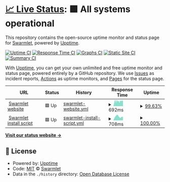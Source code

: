 # [📈 Live Status](https://status.swarmlet.dev): <!--live status--> **🟩 All systems operational**

This repository contains the open-source uptime monitor and status page for [Swarmlet](https://swarmlet.dev), powered by [Upptime](https://github.com/upptime/upptime).

[![Uptime CI](https://github.com/koj-co/upptime/workflows/Uptime%20CI/badge.svg)](https://github.com/koj-co/upptime/actions?query=workflow%3A%22Uptime+CI%22)
[![Response Time CI](https://github.com/koj-co/upptime/workflows/Response%20Time%20CI/badge.svg)](https://github.com/koj-co/upptime/actions?query=workflow%3A%22Response+Time+CI%22)
[![Graphs CI](https://github.com/koj-co/upptime/workflows/Graphs%20CI/badge.svg)](https://github.com/koj-co/upptime/actions?query=workflow%3A%22Graphs+CI%22)
[![Static Site CI](https://github.com/koj-co/upptime/workflows/Static%20Site%20CI/badge.svg)](https://github.com/koj-co/upptime/actions?query=workflow%3A%22Static+Site+CI%22)
[![Summary CI](https://github.com/koj-co/upptime/workflows/Summary%20CI/badge.svg)](https://github.com/koj-co/upptime/actions?query=workflow%3A%22Summary+CI%22)

With [Upptime](https://upptime.js.org), you can get your own unlimited and free uptime monitor and status page, powered entirely by a GitHub repository. We use [Issues](https://github.com/swarmlet/swarmlet/issues) as incident reports, [Actions](https://github.com/swarmlet/swarmlet/actions) as uptime monitors, and [Pages](https://status.swarmlet.dev) for the status page.

<!--start: status pages-->
<!-- This summary is generated by Upptime (https://github.com/upptime/upptime) -->
<!-- Do not edit this manually, your changes will be overwritten -->
<!-- prettier-ignore -->
| URL | Status | History | Response Time | Uptime |
| --- | ------ | ------- | ------------- | ------ |
| <img alt="" src="https://icons.duckduckgo.com/ip3/swarmlet.dev.ico" height="13"> [Swarmlet website](https://swarmlet.dev) | 🟩 Up | [swarmlet-website.yml](https://github.com/swarmlet/swarmlet-statuspage/commits/HEAD/history/swarmlet-website.yml) | <details><summary><img alt="Response time graph" src="./graphs/swarmlet-website/response-time-week.png" height="20"> 692ms</summary><br><a href="https://status.swarmlet.dev/history/swarmlet-website"><img alt="Response time 634" src="https://img.shields.io/endpoint?url=https%3A%2F%2Fraw.githubusercontent.com%2Fswarmlet%2Fswarmlet-statuspage%2FHEAD%2Fapi%2Fswarmlet-website%2Fresponse-time.json"></a><br><a href="https://status.swarmlet.dev/history/swarmlet-website"><img alt="24-hour response time 752" src="https://img.shields.io/endpoint?url=https%3A%2F%2Fraw.githubusercontent.com%2Fswarmlet%2Fswarmlet-statuspage%2FHEAD%2Fapi%2Fswarmlet-website%2Fresponse-time-day.json"></a><br><a href="https://status.swarmlet.dev/history/swarmlet-website"><img alt="7-day response time 692" src="https://img.shields.io/endpoint?url=https%3A%2F%2Fraw.githubusercontent.com%2Fswarmlet%2Fswarmlet-statuspage%2FHEAD%2Fapi%2Fswarmlet-website%2Fresponse-time-week.json"></a><br><a href="https://status.swarmlet.dev/history/swarmlet-website"><img alt="30-day response time 672" src="https://img.shields.io/endpoint?url=https%3A%2F%2Fraw.githubusercontent.com%2Fswarmlet%2Fswarmlet-statuspage%2FHEAD%2Fapi%2Fswarmlet-website%2Fresponse-time-month.json"></a><br><a href="https://status.swarmlet.dev/history/swarmlet-website"><img alt="1-year response time 656" src="https://img.shields.io/endpoint?url=https%3A%2F%2Fraw.githubusercontent.com%2Fswarmlet%2Fswarmlet-statuspage%2FHEAD%2Fapi%2Fswarmlet-website%2Fresponse-time-year.json"></a></details> | <details><summary><a href="https://status.swarmlet.dev/history/swarmlet-website">99.63%</a></summary><a href="https://status.swarmlet.dev/history/swarmlet-website"><img alt="All-time uptime 98.15%" src="https://img.shields.io/endpoint?url=https%3A%2F%2Fraw.githubusercontent.com%2Fswarmlet%2Fswarmlet-statuspage%2FHEAD%2Fapi%2Fswarmlet-website%2Fuptime.json"></a><br><a href="https://status.swarmlet.dev/history/swarmlet-website"><img alt="24-hour uptime 100.00%" src="https://img.shields.io/endpoint?url=https%3A%2F%2Fraw.githubusercontent.com%2Fswarmlet%2Fswarmlet-statuspage%2FHEAD%2Fapi%2Fswarmlet-website%2Fuptime-day.json"></a><br><a href="https://status.swarmlet.dev/history/swarmlet-website"><img alt="7-day uptime 99.63%" src="https://img.shields.io/endpoint?url=https%3A%2F%2Fraw.githubusercontent.com%2Fswarmlet%2Fswarmlet-statuspage%2FHEAD%2Fapi%2Fswarmlet-website%2Fuptime-week.json"></a><br><a href="https://status.swarmlet.dev/history/swarmlet-website"><img alt="30-day uptime 99.88%" src="https://img.shields.io/endpoint?url=https%3A%2F%2Fraw.githubusercontent.com%2Fswarmlet%2Fswarmlet-statuspage%2FHEAD%2Fapi%2Fswarmlet-website%2Fuptime-month.json"></a><br><a href="https://status.swarmlet.dev/history/swarmlet-website"><img alt="1-year uptime 99.78%" src="https://img.shields.io/endpoint?url=https%3A%2F%2Fraw.githubusercontent.com%2Fswarmlet%2Fswarmlet-statuspage%2FHEAD%2Fapi%2Fswarmlet-website%2Fuptime-year.json"></a></details>
| <img alt="" src="https://icons.duckduckgo.com/ip3/get.swarmlet.dev.ico" height="13"> [Swarmlet install script](https://get.swarmlet.dev) | 🟩 Up | [swarmlet-install-script.yml](https://github.com/swarmlet/swarmlet-statuspage/commits/HEAD/history/swarmlet-install-script.yml) | <details><summary><img alt="Response time graph" src="./graphs/swarmlet-install-script/response-time-week.png" height="20"> 708ms</summary><br><a href="https://status.swarmlet.dev/history/swarmlet-install-script"><img alt="Response time 635" src="https://img.shields.io/endpoint?url=https%3A%2F%2Fraw.githubusercontent.com%2Fswarmlet%2Fswarmlet-statuspage%2FHEAD%2Fapi%2Fswarmlet-install-script%2Fresponse-time.json"></a><br><a href="https://status.swarmlet.dev/history/swarmlet-install-script"><img alt="24-hour response time 666" src="https://img.shields.io/endpoint?url=https%3A%2F%2Fraw.githubusercontent.com%2Fswarmlet%2Fswarmlet-statuspage%2FHEAD%2Fapi%2Fswarmlet-install-script%2Fresponse-time-day.json"></a><br><a href="https://status.swarmlet.dev/history/swarmlet-install-script"><img alt="7-day response time 708" src="https://img.shields.io/endpoint?url=https%3A%2F%2Fraw.githubusercontent.com%2Fswarmlet%2Fswarmlet-statuspage%2FHEAD%2Fapi%2Fswarmlet-install-script%2Fresponse-time-week.json"></a><br><a href="https://status.swarmlet.dev/history/swarmlet-install-script"><img alt="30-day response time 675" src="https://img.shields.io/endpoint?url=https%3A%2F%2Fraw.githubusercontent.com%2Fswarmlet%2Fswarmlet-statuspage%2FHEAD%2Fapi%2Fswarmlet-install-script%2Fresponse-time-month.json"></a><br><a href="https://status.swarmlet.dev/history/swarmlet-install-script"><img alt="1-year response time 660" src="https://img.shields.io/endpoint?url=https%3A%2F%2Fraw.githubusercontent.com%2Fswarmlet%2Fswarmlet-statuspage%2FHEAD%2Fapi%2Fswarmlet-install-script%2Fresponse-time-year.json"></a></details> | <details><summary><a href="https://status.swarmlet.dev/history/swarmlet-install-script">100.00%</a></summary><a href="https://status.swarmlet.dev/history/swarmlet-install-script"><img alt="All-time uptime 98.15%" src="https://img.shields.io/endpoint?url=https%3A%2F%2Fraw.githubusercontent.com%2Fswarmlet%2Fswarmlet-statuspage%2FHEAD%2Fapi%2Fswarmlet-install-script%2Fuptime.json"></a><br><a href="https://status.swarmlet.dev/history/swarmlet-install-script"><img alt="24-hour uptime 100.00%" src="https://img.shields.io/endpoint?url=https%3A%2F%2Fraw.githubusercontent.com%2Fswarmlet%2Fswarmlet-statuspage%2FHEAD%2Fapi%2Fswarmlet-install-script%2Fuptime-day.json"></a><br><a href="https://status.swarmlet.dev/history/swarmlet-install-script"><img alt="7-day uptime 100.00%" src="https://img.shields.io/endpoint?url=https%3A%2F%2Fraw.githubusercontent.com%2Fswarmlet%2Fswarmlet-statuspage%2FHEAD%2Fapi%2Fswarmlet-install-script%2Fuptime-week.json"></a><br><a href="https://status.swarmlet.dev/history/swarmlet-install-script"><img alt="30-day uptime 100.00%" src="https://img.shields.io/endpoint?url=https%3A%2F%2Fraw.githubusercontent.com%2Fswarmlet%2Fswarmlet-statuspage%2FHEAD%2Fapi%2Fswarmlet-install-script%2Fuptime-month.json"></a><br><a href="https://status.swarmlet.dev/history/swarmlet-install-script"><img alt="1-year uptime 99.79%" src="https://img.shields.io/endpoint?url=https%3A%2F%2Fraw.githubusercontent.com%2Fswarmlet%2Fswarmlet-statuspage%2FHEAD%2Fapi%2Fswarmlet-install-script%2Fuptime-year.json"></a></details>

<!--end: status pages-->

[**Visit our status website →**](https://status.swarmlet.dev)

## 📄 License

- Powered by: [Upptime](https://github.com/upptime/upptime)
- Code: [MIT](./LICENSE) © [Swarmlet](https://swarmlet.dev)
- Data in the `./history` directory: [Open Database License](https://opendatacommons.org/licenses/odbl/1-0/)
